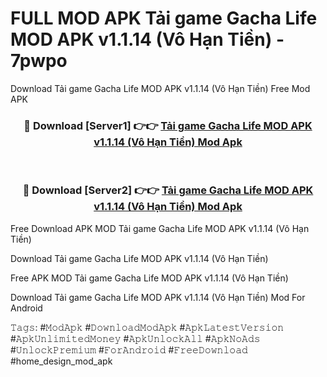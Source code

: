 # FULL MOD APK Tải game Gacha Life MOD APK v1.1.14 (Vô Hạn Tiền) - 7pwpo
Download Tải game Gacha Life MOD APK v1.1.14 (Vô Hạn Tiền) Free Mod APK

<div align="center">
<h3>🔴 Download [Server1] 👉👉 <a href="https://apk-comot.site?title=Tải_game_Gacha_Life_MOD_APK_v1.1.14_(Vô_Hạn_Tiền)">Tải game Gacha Life MOD APK v1.1.14 (Vô Hạn Tiền) Mod Apk</a></h3><br>

<h3>🔴 Download [Server2] 👉👉 <a href="https://apk-comot.site?title=Tải_game_Gacha_Life_MOD_APK_v1.1.14_(Vô_Hạn_Tiền)">Tải game Gacha Life MOD APK v1.1.14 (Vô Hạn Tiền) Mod Apk</a></h3>
</div>


Free Download APK MOD Tải game Gacha Life MOD APK v1.1.14 (Vô Hạn Tiền)

Download Tải game Gacha Life MOD APK v1.1.14 (Vô Hạn Tiền) 

Free APK MOD Tải game Gacha Life MOD APK v1.1.14 (Vô Hạn Tiền) 

Download Tải game Gacha Life MOD APK v1.1.14 (Vô Hạn Tiền) Mod For Android

𝚃𝚊𝚐𝚜: #𝙼𝚘𝚍𝙰𝚙𝚔 #𝙳𝚘𝚠𝚗𝚕𝚘𝚊𝚍𝙼𝚘𝚍𝙰𝚙𝚔 #𝙰𝚙𝚔𝙻𝚊𝚝𝚎𝚜𝚝𝚅𝚎𝚛𝚜𝚒𝚘𝚗 #𝙰𝚙𝚔𝚄𝚗𝚕𝚒𝚖𝚒𝚝𝚎𝚍𝙼𝚘𝚗𝚎𝚢 #𝙰𝚙𝚔𝚄𝚗𝚕𝚘𝚌𝚔𝙰𝚕𝚕 #𝙰𝚙𝚔𝙽𝚘𝙰𝚍𝚜 #𝚄𝚗𝚕𝚘𝚌𝚔𝙿𝚛𝚎𝚖𝚒𝚞𝚖 #𝙵𝚘𝚛𝙰𝚗𝚍𝚛𝚘𝚒𝚍 #𝙵𝚛𝚎𝚎𝙳𝚘𝚠𝚗𝚕𝚘𝚊𝚍 #home_design_mod_apk